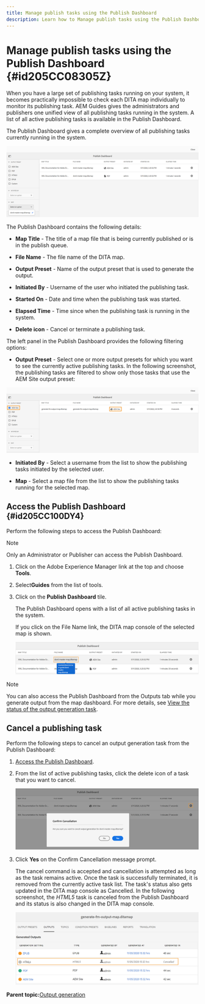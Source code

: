 ```yaml
---
title: Manage publish tasks using the Publish Dashboard
description: Learn how to Manage publish tasks using the Publish Dashboard
---
```


# Manage publish tasks using the Publish Dashboard {#id205CC08305Z}

When you have a large set of publishing tasks running on your system, it becomes practically impossible to check each DITA map individually to monitor its publishing task. AEM Guides gives the administrators and publishers one unified view of all publishing tasks running in the system. A list of all active publishing tasks is available in the Publish Dashboard.

The Publish Dashboard gives a complete overview of all publishing tasks currently running in the system.

![](images/publish-dashboard.png)

The Publish Dashboard contains the following details:

- **Map Title** - The title of a map file that is being currently published or is in the publish queue.

- **File Name** - The file name of the DITA map.

- **Output Preset** - Name of the output preset that is used to generate the output.

- **Initiated By** - Username of the user who initiated the publishing task.

- **Started On** - Date and time when the publishing task was started.

- **Elapsed Time** - Time since when the publishing task is running in the system.

- **Delete icon** - Cancel or terminate a publishing task.

The left panel in the Publish Dashboard provides the following filtering options:

- **Output Preset** - Select one or more output presets for which you want to see the currently active publishing tasks. In the following screenshot, the publishing tasks are filtered to show only those tasks that use the AEM Site output preset:

![](images/publish-dashboard-preset-filter.png)

- **Initiated By** - Select a username from the list to show the publishing tasks initiated by the selected user.

- **Map** - Select a map file from the list to show the publishing tasks running for the selected map.

## Access the Publish Dashboard {#id205CC100DY4}

Perform the following steps to access the Publish Dashboard:

>[!NOTE]
>
> Only an Administrator or Publisher can access the Publish Dashboard.

1.  Click on the Adobe Experience Manager link at the top and choose **Tools**.

1.  Select**Guides** from the list of tools.

1.  Click on the **Publish Dashboard** tile.

    The Publish Dashboard opens with a list of all active publishing tasks in the system.

    If you click on the File Name link, the DITA map console of the selected map is shown.

    ![](images/publish-dashboard-click-filename-link.png)


>[!NOTE]
>
> You can also access the Publish Dashboard from the Outputs tab while you generate output from the map dashboard. For more details, see [View the status of the output generation task](generate-output-for-a-dita-map.md#viewing_output_history).

## Cancel a publishing task 

Perform the following steps to cancel an output generation task from the Publish Dashboard:

1.  [Access the Publish Dashboard](#id205CC100DY4).

1.  From the list of active publishing tasks, click the delete icon of a task that you want to cancel.

    ![](images/publish-dashboard-cancel-task.png)

1.  Click **Yes** on the Confirm Cancellation message prompt.

    The cancel command is accepted and cancellation is attempted as long as the task remains active. Once the task is successfully terminated, it is removed from the currently active task list. The task's status also gets updated in the DITA map console as Cancelled. In the following screenshot, the *HTML5* task is canceled from the Publish Dashboard and its status is also changed in the DITA map console.

    ![](images/cancelled-output-task.png)


**Parent topic:**[Output generation](generate-output.md)

